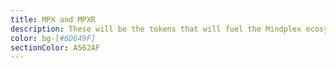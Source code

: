 ```yaml
---
title: MPX and MPXR
description: These will be the tokens that will fuel the Mindplex ecosystem.
color: bg-[#6D649F]
sectionColor: A562AF
---
```


